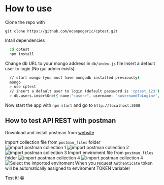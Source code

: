 # How to use

Clone the repo with

`git clone https://github.com/ocampogeric/cptest.git`

Intall dependencies

```bash
  cd cptest
  npm install
```
Change db URL to your mongo address in `db/index.js` file
Insert a default user to login (No gui admin exists) 
```bash
  // start mongo (you must have mongodb installed previously)
  mongo
  > use cptest
  // insert a default user to login (default password is 'cptest_123')
  > db.users.insertOne({ name:"<user>", username: "<usernameToLogin>", password: "$2a$10$7jPpj/w0OvTXR.buk7ObM.iUXj5RUn1i9UpZM8otWP1JOsX1ZSyZe"})
```
Now start the app with `npm start` and go to `http://localhost:3000`

## How to test API REST with postman

Download and install postman from [website](https://www.getpostman.com/)

Import collection file from `postman_files` folder
![import postman collection 1](https://drive.google.com/file/d/1TW0qH48h-T2tIrnssaRWRgD74Zr3DA9e/view)
![import postman collection 2](https://drive.google.com/file/d/1tlFpxE0W-Xt7IJzYX2-ceaL5FC0x_UcI/view)
![import postman collection 3](https://drive.google.com/file/d/1tgWrC7viLEBiF7wawOAjJCaOXWdoVpeF/view)
Import enviroment file from  `postman_files` folder
![import postman collection 4](https://drive.google.com/file/d/17pdhtHJbT44COBo1b_qxfYGYbawjwX7-/view)
![import postman collection 4](https://drive.google.com/file/d/1SVaCfJIVTKKUyI85zp_6GvUpYfEHiZDP/view)
![Select the imported enviroment](https://drive.google.com/file/d/10P4tNo-Kb7MLCSgam1OtmaIiArVqdC5-/view)
When you request `Authenticate` token will be automatically assigned to enviroment TOKEN variable!

Test it! :grin:
 